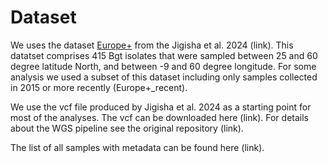 # Dataset
We uses the dataset <ins>Europe+</ins> from the Jigisha et al. 2024 (link). This datatset comprises 415 Bgt isolates that were sampled between 25 and 60 degree latitude North, and between -9 and 60 degree longitude.
For some analysis we used a subset of this dataset including only samples collected in 2015 or more recently (Europe+_recent).

We use the vcf file produced by Jigisha et al. 2024 as a starting point for most of the analyses. The vcf can be downloaded here (link). For details about the WGS pipeline see the original repository (link).

The list of all samples with metadata can be found here (link).

